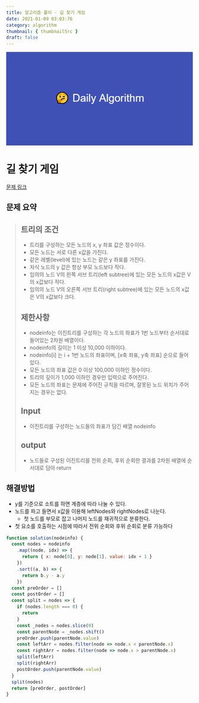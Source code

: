 ```yaml
---
title: 알고리즘 풀이 - 길 찾기 게임
date: 2021-01-09 03:03:76
category: algorithm
thumbnail: { thumbnailSrc }
draft: false
---
```


![picture 22](images/2021-03-09/ba0118f82c0feeca7e76871c011166f54043143d3dd0994493963b5334b3472f.png)

# 길 찾기 게임

[문제 링크](https://programmers.co.kr/learn/courses/30/lessons/42892)

## 문제 요약

> ## 트리의 조건
>
> - 트리를 구성하는 모든 노드의 x, y 좌표 값은 정수이다.
> - 모든 노드는 서로 다른 x값을 가진다.
> - 같은 레벨(level)에 있는 노드는 같은 y 좌표를 가진다.
> - 자식 노드의 y 값은 항상 부모 노드보다 작다.
> - 임의의 노드 V의 왼쪽 서브 트리(left subtree)에 있는 모든 노드의 x값은 V의 x값보다 작다.
> - 임의의 노드 V의 오른쪽 서브 트리(right subtree)에 있는 모든 노드의 x값은 V의 x값보다 크다.
>
> ## 제한사항
>
> - nodeinfo는 이진트리를 구성하는 각 노드의 좌표가 1번 노드부터 순서대로 들어있는 2차원 배열이다.
> - nodeinfo의 길이는 1 이상 10,000 이하이다.
> - nodeinfo[i] 는 i + 1번 노드의 좌표이며, [x축 좌표, y축 좌표] 순으로 들어있다.
> - 모든 노드의 좌표 값은 0 이상 100,000 이하인 정수이다.
> - 트리의 깊이가 1,000 이하인 경우만 입력으로 주어진다.
> - 모든 노드의 좌표는 문제에 주어진 규칙을 따르며, 잘못된 노드 위치가 주어지는 경우는 없다.
>
> ## Input
>
> - 이진트리를 구성하는 노드들의 좌표가 담긴 배열 nodeinfo
>
> ## output
>
> - 노드들로 구성된 이진트리를 전위 순회, 후위 순회한 결과를 2차원 배열에 순서대로 담아 return

## 해결방법

- y를 기준으로 소트를 하면 계층에 따라 나눌 수 있다.
- 노드를 파고 들면서 x값을 이용해 leftNodes와 rightNodes로 나눈다.
  - 첫 노드를 부모로 잡고 나머지 노드를 재귀적으로 분류한다.
- 첫 요소를 호출하는 시점에 따라서 전위 순회와 후위 순회로 분류 가능하다

```js
function solution(nodeinfo) {
  const nodes = nodeinfo
    .map((node, idx) => {
      return { x: node[0], y: node[1], value: idx + 1 }
    })
    .sort((a, b) => {
      return b.y - a.y
    })
  const preOrder = []
  const postOrder = []
  const split = nodes => {
    if (nodes.length === 0) {
      return
    }
    const _nodes = nodes.slice(0)
    const parentNode = _nodes.shift()
    preOrder.push(parentNode.value)
    const leftArr = nodes.filter(node => node.x < parentNode.x)
    const rightArr = nodes.filter(node => node.x > parentNode.x)
    split(leftArr)
    split(rightArr)
    postOrder.push(parentNode.value)
  }
  split(nodes)
  return [preOrder, postOrder]
}
```
